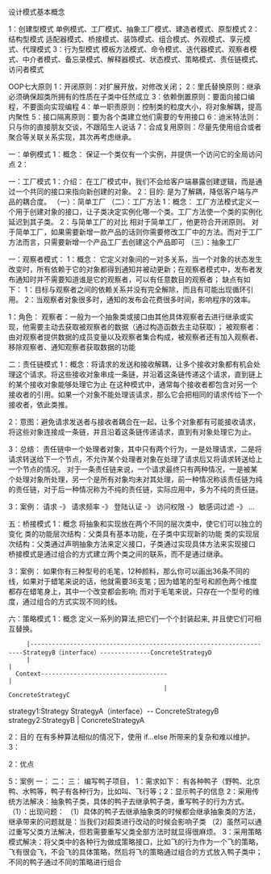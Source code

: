设计模式基本概念

1：创建型模式
单例模式、工厂模式、抽象工厂模式、建造者模式、原型模式
2：结构型模式
适配器模式、桥接模式、装饰模式、组合模式、外观模式、享元模式、代理模式
3：行为型模式
模板方法模式、命令模式、迭代器模式、观察者模式、中介者模式、备忘录模式、解释器模式、状态模式、策略模式、责任链模式、访问者模式

OOP七大原则
1：开闭原则：对扩展开放，对修改关闭；
2：里氏替换原则：继承必须确保超类所拥有的性质在子类中任然成立
3：依赖倒置原则：要面向接口编程，不要面向实现编程
4：单一职责原则：控制类的粒度大小，将对象解耦，提高内聚性
5：接口隔离原则：要为各个类建立他们需要的专用接口
6：迪米特法则：只与你的直接朋友交谈，不跟陌生人说话
7：合成复用原则：尽量先使用组合或者聚合等关联关系实现，其次再考虑继承。

一：单例模式
1：概念：
保证一个类仅有一个实例，并提供一个访问它的全局访问点
2：


一：工厂模式
1：介绍：
在工厂模式中，我们不会给客户端暴露创建逻辑，而是通过一个共同的接口来指向新创建的对象。
2：目的:
是为了解耦，降低客户端与产品的耦合度。
（一）：简单工厂
（二）：工厂方法
1：概念：
工厂方法模式定义一个用于创建对象的接口，让子类决定实例化哪一个类。工厂方法使一个类的实例化延迟到其子类。
2：与简单工厂的对比
相对于简单工厂，他更符合开闭原则。
对于简单工厂，如果需要新增一款产品的话则你需要修改工厂中的方法。而对于工厂方法而言，只需要新增一个产品工厂去创建这个产品即可
（三）：抽象工厂

一：观察者模式：
1：概念：
它定义对象间的一对多关系，当一个对象的状态发生改变时，所有依赖于它的对象都得到通知并被动更新；在观察者模式中，发布者发布通知时并不需要知道谁是它的观察者，可以有任意数目的观察者；
缺点有如下：
1：目标与观察者之间的依赖关系并没有完全解除，而且有可能出现循环引用。
2：当观察者对象很多时，通知的发布会花费很多时间，影响程序的效率。

1：角色：
观察者：一般为一个抽象类或接口由其他具体观察者去进行继承或实现，他需要主动去获取被观察者的数据（通过构造函数去主动获取）；
被观察者：由对观察者提供数据的成员变量以及观察者集合构成，被观察者还有加入观察者、移除观察者、通知观察者获取数据的功能

二：责任链模式
1：概念：将请求的发送和接收解耦，让多个接收对象都有机会处理这个请求。将这些接收对象串成一条链，并沿着这条链传递这个请求，直到链上的某个接收对象能够处理它为止
在这种模式中，通常每个接收者都包含对另一个接收者的引用。如果一个对象不能处理该请求，那么它会把相同的请求传给下一个接收者，依此类推。

2：意图：避免请求发送者与接收者耦合在一起，让多个对象都有可能接收请求，将这些对象连接成一条链，并且沿着这条链传递请求，直到有对象处理它为止。

3：总结：
责任链中一个处理者对象，其中只有两个行为，一是处理请求，二是将请求转送给下一个节点，不允许某个处理者对象在处理了请求后又将请求转送给上一个节点的情况。
对于一条责任链来说，一个请求最终只有两种情况，一是被某个处理对象所处理，另一个是所有对象均未对其处理，前一种情况称该责任链为纯的责任链，对于后一种情况称为不纯的责任链，实际应用中，多为不纯的责任链。

3：案例：
请求  -》  请求频率  -》  登陆认证  -》  访问权限  -》 敏感词过滤  -》 ...

五：桥接模式
1：概念
将抽象和实现放在两个不同的层次类中，使它们可以独立的变化
类的功能层次结构：父类具有基本功能，在子类中实现新的功能
类的实现层次结构：父类通过声明抽象方法来定义接口，子类通过实现具体方法来实现接口
桥接模式是通过组合的方式建立两个类之间的联系，而不是通过继承。

3：案例：
如果你有三种型号的毛笔，12种颜料，那么你可以画出36条不同的线，如果对于蜡笔来说的话，他就需要36支笔；因为蜡笔的型号和颜色两个维度都存在蜡笔身上，其中一个改变都会影响;
而对于毛笔来说，只存在一个型号的维度，通过组合的方式实现不同的线。

六：策略模式
1：概念
定义一系列的算法,把它们一个个封装起来, 并且使它们可相互替换。

         |--------------------------------------------------------------------StrategyB（interface）--------------ConcreteStrategyD
         |                                                                             |
      Context-----------------------------------                                       |
                                               |                                ConcreteStrategyC
   strategy1:Strategy                  StrategyA（interface）-- ConcreteStrategyB     
   strategy2:StrategyB                         |
                                         ConcreteStrategyA    
                                
                                                                
2：目的
在有多种算法相似的情况下，使用 if...else 所带来的复杂和难以维护。
3：

2：优点

5：案例
一：
二：
三：
编写鸭子项目，
1：需求如下：
有各种鸭子（野鸭、北京鸭、水鸭等，鸭子有各种行为，比如叫、飞行等；2：显示鸭子的信息
2：采用传统方法解决：抽象鸭子类，具体的鸭子去继承鸭子类，重写鸭子的行为方式。
（1）：出现问题：
   （1）具体的鸭子去继承抽象类的时候都会继承抽象类的方法，继承带来的问题就是：当我们对超类进行改动的时候会影响子类
   （2）虽然可以通过重写父类方法解决，但若需要重写父类全部方法时就显得很麻烦。
3：采用策略模式解决：将父类中的各种行为做成策略接口，比如飞的行为作为一个飞的策略，飞有很会飞，不会飞的具体策略，然后将飞的策略通过组合的方式放入鸭子类中；不同的鸭子通过不同的策略进行组合


